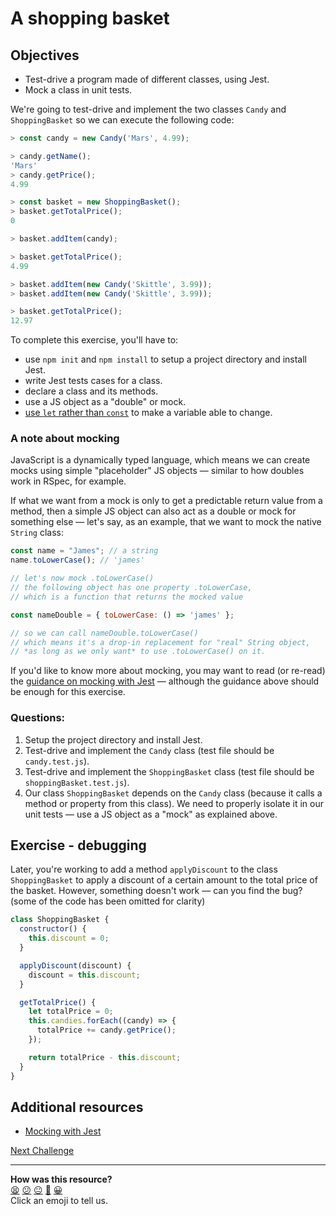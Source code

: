 # A shopping basket

## Objectives

 * Test-drive a program made of different classes, using Jest.
 * Mock a class in unit tests.

We're going to test-drive and implement the two classes `Candy` and `ShoppingBasket` so we can execute the following code:

```javascript
> const candy = new Candy('Mars', 4.99);

> candy.getName();
'Mars'
> candy.getPrice();
4.99

> const basket = new ShoppingBasket();
> basket.getTotalPrice();
0

> basket.addItem(candy);

> basket.getTotalPrice();
4.99

> basket.addItem(new Candy('Skittle', 3.99));
> basket.addItem(new Candy('Skittle', 3.99));

> basket.getTotalPrice();
12.97
```

To complete this exercise, you'll have to:
  * use `npm init` and `npm install` to setup a project directory and install Jest.
  * write Jest tests cases for a class.
  * declare a class and its methods.
  * use a JS object as a "double" or mock.
  * [use `let` rather than `const`](https://developer.mozilla.org/en-US/docs/Web/JavaScript/Reference/Statements/let) to make a variable able to change.

### A note about mocking

JavaScript is a dynamically typed language, which means we can create mocks using simple "placeholder" JS objects — similar to how doubles work in RSpec, for example.

If what we want from a mock is only to get a predictable return value from a method, then a simple JS  object can also act as a double or mock for something else — let's say, as an example, that we want to mock the native `String` class:

```js
const name = "James"; // a string
name.toLowerCase(); // 'james'

// let's now mock .toLowerCase()
// the following object has one property .toLowerCase,
// which is a function that returns the mocked value

const nameDouble = { toLowerCase: () => 'james' };

// so we can call nameDouble.toLowerCase()
// which means it's a drop-in replacement for "real" String object,
// *as long as we only want* to use .toLowerCase() on it.
```

If you'd like to know more about mocking, you may want to read (or re-read) the [guidance on mocking with Jest](../pills/mocking_with_jest.md) — although the guidance above should be enough for this exercise.

### Questions:

1. Setup the project directory and install Jest.
2. Test-drive and implement the `Candy` class (test file should be `candy.test.js`).
3. Test-drive and implement the `ShoppingBasket` class (test file should be `shoppingBasket.test.js`).
4. Our class `ShoppingBasket` depends on the `Candy` class (because it calls a method or property from this class). We need to properly isolate it in our unit tests — use a JS object as a "mock" as explained above.

## Exercise - debugging

Later, you're working to add a method `applyDiscount` to the class `ShoppingBasket` to apply a discount of a certain amount to the total price of the basket. However, something doesn't work — can you find the bug? (some of the code has been omitted for clarity)

```javascript
class ShoppingBasket {
  constructor() {
    this.discount = 0;
  }

  applyDiscount(discount) {
    discount = this.discount;
  }

  getTotalPrice() {
    let totalPrice = 0;
    this.candies.forEach((candy) => {
      totalPrice += candy.getPrice();
    });

    return totalPrice - this.discount;
  }
}
```

## Additional resources

 * [Mocking with Jest](../pills/mocking_with_jest.md)

[Next Challenge](21_thermostat.md)

<!-- BEGIN GENERATED SECTION DO NOT EDIT -->

---

**How was this resource?**  
[😫](https://airtable.com/shrUJ3t7KLMqVRFKR?prefill_Repository=makersacademy/javascript-fundamentals&prefill_File=contents/20_shopping_basket.md&prefill_Sentiment=😫) [😕](https://airtable.com/shrUJ3t7KLMqVRFKR?prefill_Repository=makersacademy/javascript-fundamentals&prefill_File=contents/20_shopping_basket.md&prefill_Sentiment=😕) [😐](https://airtable.com/shrUJ3t7KLMqVRFKR?prefill_Repository=makersacademy/javascript-fundamentals&prefill_File=contents/20_shopping_basket.md&prefill_Sentiment=😐) [🙂](https://airtable.com/shrUJ3t7KLMqVRFKR?prefill_Repository=makersacademy/javascript-fundamentals&prefill_File=contents/20_shopping_basket.md&prefill_Sentiment=🙂) [😀](https://airtable.com/shrUJ3t7KLMqVRFKR?prefill_Repository=makersacademy/javascript-fundamentals&prefill_File=contents/20_shopping_basket.md&prefill_Sentiment=😀)  
Click an emoji to tell us.

<!-- END GENERATED SECTION DO NOT EDIT -->
